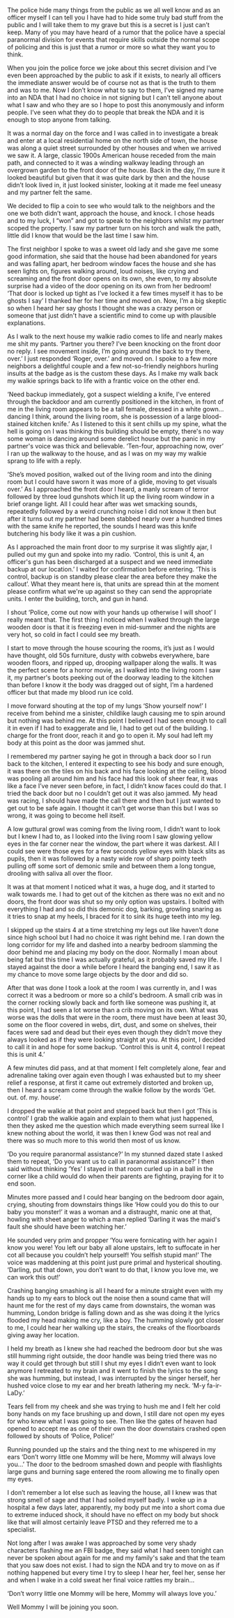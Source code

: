 The police hide many things from the public as we all well know and as an officer myself I can tell you I have had to hide some truly bad stuff from the public and I will take them to my grave but this is a secret is I just can’t keep. Many of you may have heard of a rumor that the police have a special paranormal division for events that require skills outside the normal scope of policing and this is just that a rumor or more so what they want you to think.

When you join the police force we joke about this secret division and I’ve even been approached by the public to ask if it exists, to nearly all officers the immediate answer would be of course not as that is the truth to them and was to me. Now I don’t know what to say to them, I’ve signed my name into an NDA that I had no choice in not signing but I can’t tell anyone about what I saw and who they are so I hope to post this anonymously and inform people. I’ve seen what they do to people that break the NDA and it is enough to stop anyone from talking. 

It was a normal day on the force and I was called in to investigate a break and enter at a local residential home on the north side of town, the house was along a quiet street surrounded by other houses and when we arrived we saw it. A large, classic 1900s American house receded from the main path, and connected to it was a winding walkway leading through an overgrown garden to the front door of the house. Back in the day, I’m sure it looked beautiful but given that it was quite dark by then and the house didn’t look lived in, it just looked sinister, looking at it made me feel uneasy and my partner felt the same. 

We decided to flip a coin to see who would talk to the neighbors and the one we both didn’t want, approach the house, and knock. I chose heads and to my luck, I “won” and got to speak to the neighbors whilst my partner scoped the property. I saw my partner turn on his torch and walk the path, little did I know that would be the last time I saw him. 

The first neighbor I spoke to was a sweet old lady and she gave me some good information, she said that the house had been abandoned for years and was falling apart, her bedroom window faces the house and she has seen lights on, figures walking around, loud noises, like crying and screaming and the front door opens on its own, she even, to my absolute surprise had a video of the door opening on its own from her bedroom! ‘That door is locked up tight as I’ve locked it a few times myself it has to be ghosts I say’ I thanked her for her time and moved on. Now, I’m a big skeptic so when I heard her say ghosts I thought she was a crazy person or someone that just didn't have a scientific mind to come up with plausible explanations. 

As I walk to the next house my walkie radio comes to life and nearly makes me shit my pants. ‘Partner you there? I’ve been knocking on the front door no reply. I see movement inside, I’m going around the back to try there, over.’ I just responded ‘Roger, over.’ and moved on. I spoke to a few more neighbors a delightful couple and a few not-so-friendly neighbors hurling insults at the badge as is the custom these days. As I make my walk back my walkie springs back to life with a frantic voice on the other end.

‘Need backup immediately, got a suspect wielding a knife, I’ve entered through the backdoor and am currently positioned in the kitchen, in front of me in the living room appears to be a tall female, dressed in a white gown… dancing I think, around the living room, she is possession of a large blood-stained  kitchen knife.’ As I listened to this it sent chills up my spine, what the hell is going on I was thinking this building should be empty, there's no way some woman is dancing around some derelict house but the panic in my partner's voice was thick and believable. ‘Ten-four, approaching now, over’ I ran up the walkway to the house, and as I was on my way my walkie sprang to life with a reply. 

‘She’s moved position, walked out of the living room and into the dining room but I could have sworn it was more of a glide, moving to get visuals over.’ As I approached the front door I heard, a manly scream of terror followed by three loud gunshots which lit up the living room window in a brief orange light. All I could hear after was wet smacking sounds, repeatedly followed by a weird crunching noise I did not know it then but after it turns out my partner had been stabbed nearly over a hundred times with the same knife he reported, the sounds I heard was this knife butchering his body like it was a pin cushion. 

As I approached the main front door to my surprise it was slightly ajar, I pulled out my gun and spoke into my radio. ‘Control, this is unit 4, an officer's gun has been discharged at a suspect and we need immediate backup at our location.’ I waited for confirmation before entering. ‘This is control, backup is on standby please clear the area before they make the callout’. What they meant here is, that units are spread thin at the moment please confirm what we're up against so they can send the appropriate units. I enter the building, torch, and gun in hand. 

I shout ‘Police, come out now with your hands up otherwise I will shoot’ I really meant that. The first thing I noticed when I walked through the large wooden door is that it is freezing even in mid-summer and the nights are very hot, so cold in fact I could see my breath.

I start to move through the house scouring the rooms, it’s just as I would have thought, old 50s furniture, dusty with cobwebs everywhere, bare wooden floors, and ripped up, drooping wallpaper along the walls. It was the perfect scene for a horror movie, as I walked into the living room I saw it, my partner's boots peeking out of the doorway leading to the kitchen than before I know it the body was dragged out of sight, I’m a hardened officer but that made my blood run ice cold. 

I move forward shouting at the top of my lungs ‘Show yourself now!’ I receive from behind me a sinister, childlike laugh causing me to spin around but nothing was behind me. At this point I believed I had seen enough to call it in even if I had to exaggerate and lie, I had to get out of the building. I charge for the front door, reach it and go to open it. My soul had left my body at this point as the door was jammed shut. 

I remembered my partner saying he got in through a back door so I run back to the kitchen, I entered it expecting to see his body and sure enough, it was there on the tiles on his back and his face looking at the ceiling, blood was pooling all around him and his face had this look of sheer fear, it was like a face I’ve never seen before, in fact, I didn’t know faces could do that. I tried the back door but no I couldn’t get out it was also jammed. My head was racing, I should have made the call there and then but I just wanted to get out to be safe again. I thought it can’t get worse than this but I was so wrong, it was going to become hell itself. 

A low guttural growl was coming from the living room, I didn’t want to look but I knew I had to, as I looked into the living room I saw glowing yellow eyes in the far corner near the window, the part where it was darkest. All I could see were those eyes for a few seconds yellow eyes with black slits as pupils, then it was followed by a nasty wide row of sharp pointy teeth pulling off some sort of demonic smile and between them a long tongue, drooling with saliva all over the floor.

It was at that moment I noticed what it was, a huge dog, and it started to walk towards me. I had to get out of the kitchen as there was no exit and no doors, the front door was shut so my only option was upstairs. I bolted with everything I had and so did this demonic dog, barking, growling snaring as it tries to snap at my heels, I braced for it to sink its huge teeth into my leg. 

I skipped up the stairs 4 at a time stretching my legs out like haven’t done since high school but I had no choice it was right behind me. I ran down the long corridor for my life and dashed into a nearby bedroom slamming the door behind me and placing my body on the door. Normally I moan about being fat but this time I was actually grateful, as it probably saved my life. I stayed against the door a while before I heard the banging end, I saw it as my chance to move some large objects by the door and did so. 

After that was done I took a look at the room I was currently in, and I was correct it was a bedroom or more so a child's bedroom. A small crib was in the corner rocking slowly back and forth like someone was pushing it, at this point, I had seen a lot worse than a crib moving on its own. What was worse was the dolls that were in the room, there must have been at least 30, some on the floor covered in webs, dirt, dust, and some on shelves, their faces were sad and dead but their eyes even though they didn’t move they always looked as if they were looking straight at you. At this point, I decided to call it in and hope for some backup. ‘Control this is unit 4, control I repeat this is unit 4.’ 

A few minutes did pass, and at that moment I felt completely alone, fear and adrenaline taking over again even though I was exhausted but to my sheer relief a response, at first it came out extremely distorted and broken up, then I heard a scream come through the walkie follow by the words ‘Get. out. of. my. house’.

I dropped the walkie at that point and stepped back but then I got ‘This is control’ I grab the walkie again and explain to them what just happened, then they asked me the question which made everything seem surreal like I knew nothing about the world, it was then I knew God was not real and there was so much more to this world then most of us know. 

‘Do you require paranormal assistance?’ In my stunned dazed state I asked them to repeat, ‘Do you want us to call in paranormal assistance?’ I then said without thinking ‘Yes’ I stayed in that room curled up in a ball in the corner like a child would do when their parents are fighting, praying for it to end soon.

Minutes more passed and I could hear banging on the bedroom door again, crying, shouting from downstairs things like ‘How could you do this to our baby you monster!’ it was a woman and a distraught, manic one at that, howling with sheet anger to which a man replied ‘Darling it was the maid's fault she should have been watching her.’ 

He sounded very prim and propper ‘You were fornicating with her again I know you were! You left our baby all alone upstairs, left to suffocate in her cot all because you couldn’t help yourself! You selfish stupid man!’ The voice was maddening at this point just pure primal and hysterical shouting. ‘Darling, put that down, you don’t want to do that, I know you love me, we can work this out!’ 

Crashing banging smashing is all I heard for a minute straight even with my hands up to my ears to block out the noise then a sound came that will haunt me for the rest of my days came from downstairs, the woman was humming, London bridge is falling down and as she was doing it the lyrics flooded my head making me cry, like a boy. The humming slowly got closer to me, I could hear her walking up the stairs, the creaks of the floorboards giving away her location.

I held my breath as I knew she had reached the bedroom door but she was still humming right outside, the door handle was being tried there was no way it could get through but still I shut my eyes I didn’t even want to look anymore I retreated to my brain and it went to finish the lyrics to the song she was humming, but instead, I was interrupted by the singer herself, her hushed voice close to my ear and her breath lathering my neck. ‘M-y fa-ir-LaDy.’

Tears fell from my cheek and she was trying to hush me and I felt her cold bony hands on my face brushing up and down, I still dare not open my eyes for who knew what I was going to see. Then like the gates of heaven had opened to accept me as one of their own the door downstairs crashed open followed by shouts of ‘Police, Police!’ 

Running pounded up the stairs and the thing next to me whispered in my ears ‘Don’t worry little one Mommy will be here, Mommy will always love you…’ The door to the bedroom smashed down and people with flashlights large guns and burning sage entered the room allowing me to finally open my eyes.

I don’t remember a lot else such as leaving the house, all I knew was that strong smell of sage and that I had soiled myself badly. I woke up in a hospital a few days later, apparently, my body put me into a short coma due to extreme induced shock, it should have no effect on my body but shock like that will almost certainly leave PTSD and they referred me to a specialist. 

Not long after I was awake I was approached by some very shady characters flashing me an FBI badge, they said what I had seen tonight can never be spoken about again for me and my family's sake and that the team that you saw does not exist. I had to sign the NDA and try to move on as if nothing happened but every time I try to sleep I hear her, feel her, sense her and when I wake in a cold sweat her final voice rattles my brain…

‘Don’t worry little one Mommy will be here, Mommy will always love you.’

Well Mommy I will be joining you soon.